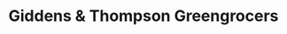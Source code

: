 ---
title: "Giddens & Thompson Greengrocers"
url: /bungay/giddens-and-thompson-greengrocers/
shop: greengrocer
---